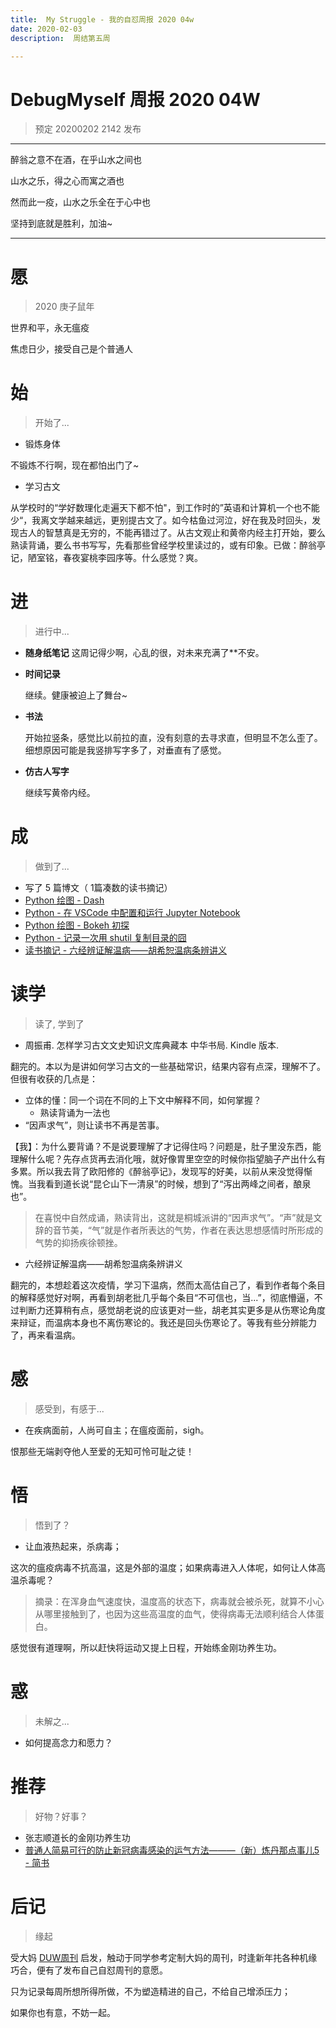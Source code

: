 ```yaml
---
title:  My Struggle - 我的自怼周报 2020 04w
date: 2020-02-03
description:  周结第五周

---
```


# DebugMyself 周报 2020 04W 
> 预定 20200202 2142 发布

-----------------------------------------

 醉翁之意不在酒，在乎山水之间也

 山水之乐，得之心而寓之酒也

 然而此一疫，山水之乐全在于心中也

 坚持到底就是胜利，加油~

-----------------------------------------

# 愿
> 2020 庚子鼠年

世界和平，永无瘟疫

焦虑日少，接受自己是个普通人

# 始
> 开始了...
  
- 锻炼身体

不锻炼不行啊，现在都怕出门了~

- 学习古文

从学校时的“学好数理化走遍天下都不怕"，到工作时的”英语和计算机一个也不能少“，我离文学越来越远，更别提古文了。如今枯鱼过河泣，好在我及时回头，发现古人的智慧真是无穷的，不能再错过了。从古文观止和黄帝内经主打开始，要么熟读背诵，要么书书写写，先看那些曾经学校里读过的，或有印象。已做：醉翁亭记，陋室铭，春夜宴桃李园序等。什么感觉？爽。

# 进
> 进行中...

- **随身纸笔记**
  这周记得少啊，心乱的很，对未来充满了**不安。

- **时间记录**

  继续。健康被迫上了舞台~

- **书法**

  开始拉竖条，感觉比以前拉的直，没有刻意的去寻求直，但明显不怎么歪了。细想原因可能是我竖排写字多了，对垂直有了感觉。

- **仿古人写字**

  继续写黄帝内经。

# 成
> 做到了... 

-  写了 5 篇博文（ 1篇凑数的读书摘记）
  - [Python 绘图 - Dash](https://bemself.github.io/python/Python-plotting-dash.html)
  - [Python - 在 VSCode 中配置和运行 Jupyter Notebook](https://bemself.github.io/python/Python-run-jupyter-notebook-from-vscode.html)
  - [Python 绘图 - Bokeh 初探](https://bemself.github.io/python/Python-plotting-bokeh.html)
  - [Python - 记录一次用 shutil 复制目录的囧](https://bemself.github.io/python/Python-Copy-Files-Recursively.html)
  - [读书摘记 - 六经辨证解温病——胡希恕温病条辨讲义](https://bemself.github.io/%E4%B8%AD%E5%8C%BB,%E7%BB%8F%E6%96%B9%E5%8C%BB%E5%AD%A6,%E8%AF%BB%E4%B9%A6%E7%AC%94%E8%AE%B0/%E8%AF%BB%E4%B9%A6%E6%91%98%E8%AE%B0-%E5%85%AD%E7%BB%8F%E8%BE%A8%E8%AF%81%E8%A7%A3%E6%B8%A9%E7%97%85-%E8%83%A1%E5%B8%8C%E6%81%95%E6%B8%A9%E7%97%85%E6%9D%A1%E8%BE%A8%E8%AE%B2%E4%B9%89-%28%E7%BB%8F%E6%96%B9%E5%8C%BB%E5%AD%A6%E4%B9%A6%E7%B3%BB%29-%E7%AC%94%E8%AE%B0%E6%9C%AC.html)
  
  
# 读学
> 读了, 学到了


- 周振甫. 怎样学习古文文史知识文库典藏本 中华书局. Kindle 版本. 
  
翻完的。本以为是讲如何学习古文的一些基础常识，结果内容有点深，理解不了。但很有收获的几点是：

- 立体的懂：同一个词在不同的上下文中解释不同，如何掌握？
  - 熟读背诵为一法也
- “因声求气”，则让读书不再是苦事。
  
【我】：为什么要背诵？不是说要理解了才记得住吗？问题是，肚子里没东西，能理解什么呢？先存点货再去消化哦，就好像胃里空空的时候你指望脑子产出什么有多累。所以我去背了欧阳修的《醉翁亭记》，发现写的好美，以前从来没觉得惭愧。当我看到道长说“昆仑山下一清泉”的时候，想到了“泻出两峰之间者，酿泉也”。
  
> 在喜悦中自然成诵，熟读背出，这就是桐城派讲的“因声求气”。“声”就是文辞的音节美，“气”就是作者所表达的气势，作者在表达思想感情时所形成的气势的抑扬疾徐顿挫。

- 六经辨证解温病——胡希恕温病条辨讲义

翻完的，本想趁着这次疫情，学习下温病，然而太高估自己了，看到作者每个条目的解释感觉好对啊，再看到胡老批几乎每个条目“不可信也，当...”，彻底懵逼，不过判断力还算稍有点，感觉胡老说的应该更对一些，胡老其实更多是从伤寒论角度来辩证，而温病本身也不离伤寒论的。我还是回头伤寒论了。等我有些分辨能力了，再来看温病。

# 感
> 感受到，有感于...

- 在疾病面前，人尚可自主；在瘟疫面前，sigh。

恨那些无端剥夺他人至爱的无知可怜可耻之徒！

# 悟
> 悟到了？

- 让血液热起来，杀病毒；

这次的瘟疫病毒不抗高温，这是外部的温度；如果病毒进入人体呢，如何让人体高温杀毒呢？

> 摘录：在浑身血气速度快，温度高的状态下，病毒就会被杀死，就算不小心从哪里接触到了，也因为这些高温度的血气，使得病毒无法顺利结合人体蛋白。

感觉很有道理啊，所以赶快将运动又提上日程，开始练金刚功养生功。

# 惑
> 未解之...

- 如何提高念力和愿力？

# 推荐
> 好物？好事？

- 张志顺道长的金刚功养生功
- [普通人简易可行的防止新冠病毒感染的运气方法———（新）炼丹那点事儿5 - 简书](https://www.jianshu.com/p/8ea39fb68fe8)

# 后记
> 缘起

受大妈 [DUW周刊](https://du.101.camp/duw) 启发，触动于同学参考定制大妈的周刊，时逢新年扥各种机缘巧合，便有了发布自己自怼周刊的意愿。

只为记录每周所想所得所做，不为塑造精进的自己，不给自己增添压力；

如果你也有意，不妨一起。


